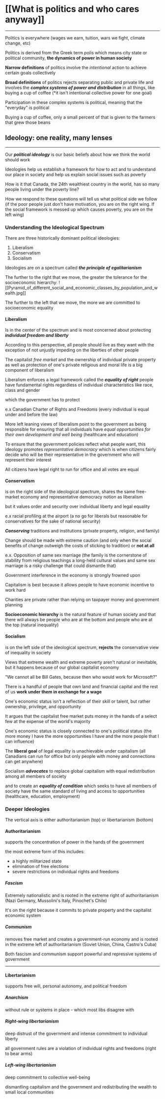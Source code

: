# [[What is politics and who cares anyway]]
---

Politics is everywhere (wages we earn, tuition, wars we fight, climate change, etc)

Politics is derived from the Greek term *polis* which means city state or political community, **the dynamics of power in human society**

**Narrow definitions** of politics involve the *intentional* action to achieve certain goals collectively

**Broad definitions** of politics rejects separating public and private life and involves the ***complex systems of power and distribution*** in all things, like buying a cup of coffee (\*it isn't intentional collective power for one goal)

Participation in these complex systems is political, meaning that the "everyday" is political

Buying a cup of coffee, only a small percent of that is given to the farmers that grew those beans 

## Ideology: one reality, many lenses
---

Our ***political ideology*** is our basic beliefs about how we think the world should work

Ideologies help us establish a framework for how to act and to understand our place in society and help us explain social issues such as poverty

How is it that Canada, the 24th wealthiest country in the world, has so many people living under the poverty line?

How we respond to these questions will tell us what political side we follow (if the poor people just don't have motivation, you are on the right wing. If the social framework is messed up which causes poverty, you are on the left wing)


### Understanding the Ideological Spectrum

There are three historically dominant political ideologies:

1. Liberalism
2. Conservatism
3. Socialism

Ideologies are on a spectrum called ***the principle of egalitarianism***

The further to the right that we move, the greater the tolerance for the socioeconomic hierarchy:
![[Pyramid_of_different_social_and_economic_classes_by_population_and_wealth.jpg]]

The further to the left that we move, the more we are committed to socioeconomic equality 

#### Liberalism

Is in the center of the spectrum and is most concerned about protecting ***individual freedom and liberty*** 

According to this perspective, all people should live as they want with the exception of not unjustly impeding on the liberties of other people

The capitalist *free market* and the ownership of individual private property as well as protection of one's private religious and moral life is a big component of liberalism

Liberalism enforces a legal framework called the ***equality of right***
	people have fundamental rights regardless of individual characteristics like race, class and gender

which the government has to protect

e.x Canadian Charter of Rights and Freedoms (every individual is equal under and before the law)

More left leaning views of liberalism point to the government as being responsible for ensuring that all individuals have *equal opportunities for their own development and well being* (healthcare and education)

To ensure that the government policies reflect what people want, this ideology promotes *representative democracy* which is when citizens fairly decide who will be their representative in the government who will represent their interest

All citizens have legal right to run for office and all votes are equal

#### Conservatism

is on the right side of the ideological spectrum, shares the same free-market economy and representative democracy notion as liberalism

but it values order and security over individual liberty and legal equality

e.x racial profiling at the airport (a no go for liberals but reasonable for conservatives for the sake of national security)

***Conserving*** traditions and institutions (private property, religion, and family)

Change should be made with extreme caution (and only when the social benefits of change outweigh the costs of sticking to tradition) or **not at all**

e.x. Opposition of same sex marriage (the family is the cornerstone of stability from religious teachings a long-held cultural values and same sex marriage is a risky challenge that could dismantle that)

Government interference in the economy is strongly frowned upon

Capitalism is best because it allows people to have economic incentive to work hard

Charities are private rather than relying on taxpayer money and government planning

**Socioeconomic hierarchy** is the natural feature of human society and that there will always be people who are at the bottom and people who are at the top (natural inequality)

#### Socialism

is on the left side of the ideological spectrum, **rejects** the conservative view of inequality in society

Views that extreme wealth and extreme poverty aren't natural or inevitable, but it happens because of our global capitalist economy

"We cannot all be Bill Gates, because then who would work for Microsoft?"

There is a handful of people that own land and financial capital and the rest of us **work under them in exchange for a wage**

One's economic status isn't a reflection of their skill or talent, but rather ownership, privilege, and opportunity

It argues that the capitalist free market puts money in the hands of a select few at the expense of the world's majority

One's economic status is closely connected to one's political status (the more money I have the more opportunities I have and the more people that I can influence)

The **liberal goal** of legal equality is unachievable under capitalism (all Canadians can run for office but only people with money and connections can get anywhere)

Socialism ***advocates*** to replace global capitalism with equal redistribution among all members of society 

and to create an ***equality of condition*** which seeks to have all members of society have the same standard of living and access to opportunities (healthcare, education, employment)

### Deeper Ideologies

The vertical axis is either authoritarianism (top) or libertarianism (bottom)

#### Authoritarianism 

supports the concentration of power in the hands of the government

the most extreme form of this includes:
- a highly militarized state
- elimination of free elections
- severe restrictions on individual rights and freedoms

##### Fascism

Extremely nationalistic and is rooted in the extreme right of authoritarianism (Nazi Germany, Mussolini's Italy, Pinochet's Chile)

It's on the right because it commits to private property and the capitalist economic system

##### Communism

removes free market and creates a government-run economy and is rooted in the extreme left of authoritarianism (Soviet Union, China, Castro's Cuba)

Both fascism and communism support powerful and repressive systems of government

---
#### Libertarianism

supports free will, personal autonomy, and political freedom

##### Anarchism

without rule or systems in place - which most libs disagree with

##### Right-wing libertarianism

deep distrust of the government and intense commitment to individual liberty

all government rules are a violation of individual rights and freedoms (right to bear arms)

##### Left-wing libertarianism

deep commitment to collective well-being

dismantling capitalism and the government and redistributing the wealth to small local communities

